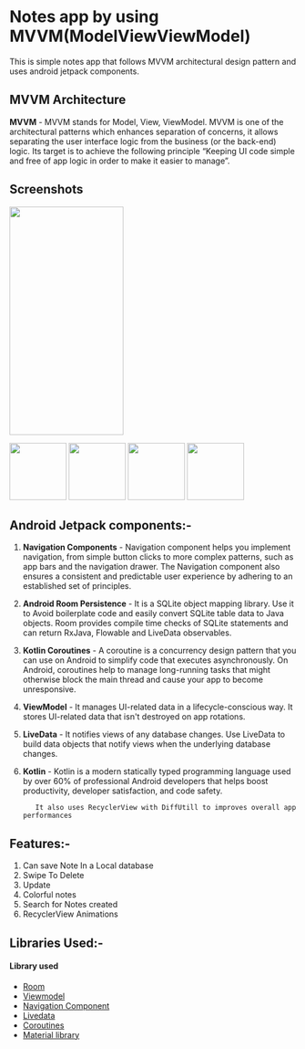 # Notes app by using MVVM(ModelViewViewModel)
This is simple notes app that follows MVVM architectural design pattern and uses android jetpack components.

## MVVM Architecture

__MVVM__ - MVVM stands for Model, View, ViewModel. MVVM is one of the architectural patterns which enhances separation of concerns, it allows separating the user interface logic from the business (or the back-end) logic. Its target is to achieve the following principle “Keeping UI code simple and free of app logic in order to make it easier to manage”.      
 
 ## Screenshots
 
 <img height=400 width=200 src="![152f0574-b510-4703-9ee0-1045fb786735](https://user-images.githubusercontent.com/56357841/131113467-6dfbbb00-5e61-432a-b00f-cde9b4544953.jpg)">
<p>

  <img src="![351de55a-b24a-45ac-902d-47b56ccdf6e8](https://user-images.githubusercontent.com/56357841/131117741-77648036-4496-43c7-a408-d2a4d23fbccc.jpg)" width="100" height="100">
   <img src="![dcaa9c38-7f9c-45cc-b7c4-1db8090f0da2](https://user-images.githubusercontent.com/56357841/131117795-1839851d-676f-43d7-b722-f1ef27423d25.jpg)" width="100" height="100">
    <img src="
![e7c0115f-de02-40ca-abc1-ee0f5e34f729](https://user-images.githubusercontent.com/56357841/131117818-a10597e0-3d83-4b35-9d3f-26148e5e5223.jpg)" width="100" height="100">
     <img src="![ebdf521c-bd37-454f-ad0b-1d0760ddb88c](https://user-images.githubusercontent.com/56357841/131117840-fe7a80ae-112f-4617-bb1a-abcb46e8ba52.jpg)" width="100" height="100">
     






## Android Jetpack components:-
1. __Navigation Components__ - Navigation component helps you implement navigation, from simple button clicks to more complex patterns, such as app bars and the navigation drawer. The Navigation component also ensures a consistent and predictable user experience by adhering to an established set of principles.

2. __Android Room Persistence__ - It is a SQLite object mapping library. Use it to Avoid boilerplate code and easily convert SQLite table data to Java objects. Room provides compile time checks of SQLite statements and can return RxJava, Flowable and LiveData observables.

3. __Kotlin Coroutines__ - A coroutine is a concurrency design pattern that you can use on Android to simplify code that executes asynchronously. On Android, coroutines help to manage long-running tasks that might otherwise block the main thread and cause your app to become unresponsive.

4. __ViewModel__ - It manages UI-related data in a lifecycle-conscious way. It stores UI-related data that isn't destroyed on app rotations.

5. __LiveData__ - It notifies views of any database changes. Use LiveData to build data objects that notify views when the underlying database changes.

6. __Kotlin__ - Kotlin is a modern statically typed programming language used by over 60% of professional Android developers that helps boost productivity, developer satisfaction, and code safety.

          It also uses RecyclerView with DiffUtill to improves overall app performances

## Features:-
1. Can save Note In a Local database
2.  Swipe To Delete
3.  Update
4. Colorful notes
5. Search for Notes created
7. RecyclerView Animations



## Libraries Used:-
   <h4>Library used</h4>
<ul>
<li><a href="https://developer.android.com/topic/libraries/architecture/room" target="_blank">Room</a></li>
<li><a href="https://developer.android.com/topic/libraries/architecture/viewmodel" target="_blank">Viewmodel</a></li>
<li><a href="https://developer.android.com/guide/navigation/navigation-getting-started" target="_blank">Navigation Component</a></li>
<li><a href="https://developer.android.com/topic/libraries/architecture/livedata">Livedata</a></li>
<li><a href="https://developer.android.com/kotlin/coroutines" target="_blank">Coroutines</a></li>
<li><a href="https://material.io/develop/android/docs/getting-started/" target="_blank">Material library</a></li>          
   
</ul>

